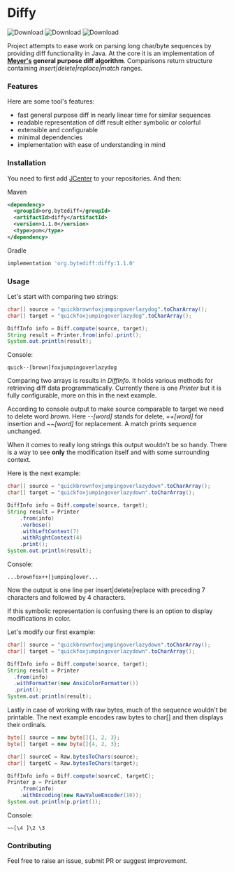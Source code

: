 # Diffy

![Download](https://img.shields.io/badge/version-1.1.0-blue)
![Download](https://img.shields.io/badge/coverage-89%25-blue)
![Download](https://img.shields.io/badge/PR's-welcome-green)

Project attempts to ease work on parsing
long char/byte sequences by providing diff functionality
in Java. At the core it is an implementation of **[Meyer's](https://neil.fraser.name/writing/diff/myers.pdf) general purpose diff
algorithm**. Comparisons return structure containing *insert|delete|replace|match* ranges.

### Features
Here are some tool's features:

* fast general purpose diff in nearly linear time for
  similar sequences
* readable representation of diff result either symbolic or
  colorful
* extensible and configurable
* minimal dependencies 
* implementation with ease of understanding in mind

### Installation

You need to first add [JCenter](https://stackoverflow.com/questions/44265547/how-to-properly-specify-jcenter-repository-in-maven-config) to your repositories. And then:

Maven
```xml
<dependency>
  <groupId>org.bytediff</groupId>
  <artifactId>diffy</artifactId>
  <version>1.1.0</version>
  <type>pom</type>
</dependency>
```

Gradle

```groovy
implementation 'org.bytediff:diffy:1.1.0'
```

### Usage

Let's start with comparing two strings:

```java
char[] source = "quickbrownfoxjumpingoverlazydog".toCharArray();
char[] target = "quickfoxjumpingoverlazydog".toCharArray();

DiffInfo info = Diff.compute(source, target);
String result = Printer.from(info).print();
System.out.println(result);
```
Console:
```shell
quick--[brown]foxjumpingoverlazydog
```
Comparing two arrays is results in *DiffInfo*. It holds various
methods for retrieving diff data programmatically. Currently
there is one *Printer* but it is fully configurable, more
on this in the next example.

According to console output to make source comparable to target we need to
delete word *brown*. Here *--[word]* stands for delete, *++[word]* for
insertion and *~~[word]* for replacement. A match prints sequence
unchanged.

When it comes to really long strings this output wouldn't be so handy.
There is a way to see **only** the modification
itself and with some surrounding context.

Here is the next example:
```java
char[] source = "quickbrownfoxjumpingoverlazydown".toCharArray();
char[] target = "quickfoxjumpingoverlazydown".toCharArray();

DiffInfo info = Diff.compute(source, target);
String result = Printer
    .from(info)
    .verbose()
    .withLeftContext(7)
    .withRightContext(4)
    .print();
System.out.println(result);
```
Console:
```shell
...brownfox++[jumping]over...
```

Now the output is one line per insert|delete|replace
with preceding 7 characters and followed by 4 characters.

If this symbolic representation is confusing there is an
option to display modifications in color.

Let's modify our first example:
```java
char[] source = "quickbrownfoxjumpingoverlazydown".toCharArray();
char[] target = "quickfoxjumpingoverlazydown".toCharArray();

DiffInfo info = Diff.compute(source, target);
String result = Printer
  .from(info)
  .withFormatter(new AnsiColorFormatter())
  .print();
System.out.println(result);
```


Lastly in case of working with raw bytes, much of the sequence wouldn't be printable. 
The next example encodes raw bytes to char[] and then displays their ordinals.

```java
byte[] source = new byte[]{1, 2, 3};
byte[] target = new byte[]{4, 2, 3};

char[] sourceC = Raw.bytesToChars(source);
char[] targetC = Raw.bytesToChars(target);

DiffInfo info = Diff.compute(sourceC, targetC);
Printer p = Printer
    .from(info)
    .withEncoding(new RawValueEncoder(10));
System.out.println(p.print());
```
Console:
```shell
~~[\4 ]\2 \3 
```

### Contributing

Feel free to raise an issue, submit 
PR or suggest improvement.